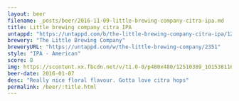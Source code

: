 ```yaml
---
layout: beer
filename: _posts/beer/2016-11-09-little-brewing-company-citra-ipa.md
title: Little brewing company citra IPA
untappd: "https://untappd.com/b/the-little-brewing-company-citra-ipa/1262286"
brewery: "The Little Brewing Company"
breweryURL: "https://untappd.com/w/the-little-brewing-company/2351"
style: "IPA - American"
score: 8
img: https://scontent.xx.fbcdn.net/v/t1.0-0/p480x480/12510389_10153811618073745_2543157782800791845_n.jpg?oh=f5870e41a0d43a2702765fd33d36548e&oe=590D8EA7
beer-date: 2016-01-07
desc: "Really nice floral flavour. Gotta love citra hops"
permalink: /beer/:title.html
---
```

